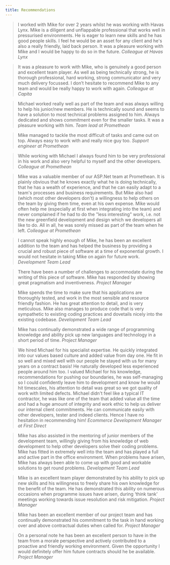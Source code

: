 ```yaml
---
title: Recommendations
---
```


> I worked with Mike for over 2 years whilst he was working with Havas Lynx. Mike is a diligent and unflappable professional that works well in pressurised environments. He is eager to learn new skills and he has good people skills. I feel he would be an asset for any client and he's also a really friendly, laid back person. It was a pleasure working with Mike and I would be happy to do so in the future. *Colleague at Havas Lynx*

> It was a pleasure to work with Mike, who is genuinely a good person and excellent team player. As well as being technically strong, he is thorough professional, hard working, strong communicator and very much delivery focussed. I don’t hesitate to recommend Mike to any team and would be really happy to work with again. *Colleague at Capita*

> Michael worked really well as part of the team and was always willing to help his junior/new members. He is technically sound and seems to have a solution to most technical problems assigned to him. Always dedicated and shows commitment even for the smaller tasks. It was a pleasure working with him. *Team lead at Promethean*

> Mike managed to tackle the most difficult of tasks and came out on top. Always easy to work with and really nice guy too. *Support engineer at Promethean*

> While working with Michael I always found him to be very professional in his work and also very helpful to myself and the other developers. *Colleague at Promethean*

> Mike was a valuable member of our ASP.Net team at Promethean. It is plainly obvious that he knows exactly what he is doing technically, that he has a wealth of experience, and that he can easily adapt to a team's processes and business requirements. But Mike also had (which most other developers don't) a willingness to help others on the team by giving them time, even at his own expense. Mike would often help me (especially at first when integrating into the team) and never complained if he had to do the "less interesting" work, i.e. not the new greenfield development and design which we developers all like to do. All in all, he was sorely missed as part of the team when he left. *Colleague at Promethean*

> I cannot speak highly enough of Mike, he has been an excellent addition to the team and has helped the business by providing a crucial and robust piece of software at a time of exponential growth. I would not hesitate in taking Mike on again for future work. *Development Team Lead*

> There have been a number of challenges to accommodate during the writing of this piece of software. Mike has responded by showing great pragmatism and inventiveness. *Project Manager*

> Mike spends the time to make sure that his applications are thoroughly tested, and work in the most sensible and resource friendly fashion. He has great attention to detail, and is very meticulous. Mike also manages to produce code that is very sympathetic to existing coding practices and dovetails nicely into the existing codebase. *Development Team Lead*

> Mike has continually demonstrated a wide range of programming knowledge and ability pick up new languages and technology in a short period of time. *Project Manager*

> We hired Michael for his specialist expertise. He quickly integrated into our values based culture and added value from day one. He fit in so well and mixed well with our people he stayed with us for many years on a contract basis! He naturally developed less experienced people around him too. I valued Michael for his knowledge, recommendations for pushing our boundaries, he was self-managing so I could confidently leave him to development and know he would hit timescales, his attention to detail was great so we got quality of work with limited defects. Michael didn't feel like a typical IT contractor, he was like one of the team that added value all the time and had a huge amount of integrity and work ethic to help us deliver our internal client commitments. He can communicate easily with other developers, tester and indeed clients. Hence I have no hesitation in recommending him! *Ecommerce Development Manager at First Direct*

> Mike has also assisted in the mentoring of junior members of the development team, willingly giving from his knowledge of web development to help other developers solve their coding problems. Mike has fitted in extremely well into the team and has played a full and active part in the office environment. When problems have arisen, Mike has always been able to come up with good and workable solutions to get round problems. *Development Team Lead*

> Mike is an excellent team player demonstrated by his ability to pick up new skills and his willingness to freely share his own knowledge for the benefit of the team. He has demonstrated this ability on numerous occasions when programme issues have arisen, during ‘think tank’ meetings working towards issue resolution and risk mitigation. *Project Manager*

> Mike has been an excellent member of our project team and has continually demonstrated his commitment to the task in hand working over and above contractual duties when called for. *Project Manager*

> On a personal note he has been an excellent person to have in the team from a morale perspective and actively contributed to a proactive and friendly working environment. Given the opportunity I would definitely offer him future contracts should he be available. *Project Manager*
